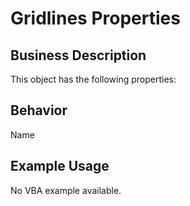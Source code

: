 # Gridlines Properties

## Business Description
This object has the following properties:

## Behavior
Name

## Example Usage
No VBA example available.